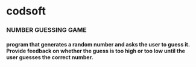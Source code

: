# codsoft
### NUMBER GUESSING GAME
#### program that generates a random number and asks the user to guess it. Provide feedback on whether the guess is too high or too low until the user guesses the correct number.
